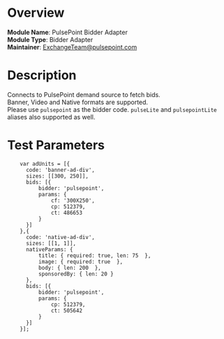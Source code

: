 # Overview

**Module Name**: PulsePoint Bidder Adapter  
**Module Type**: Bidder Adapter  
**Maintainer**: ExchangeTeam@pulsepoint.com  

# Description

Connects to PulsePoint demand source to fetch bids.  
Banner, Video and Native formats are supported.  
Please use ```pulsepoint``` as the bidder code.
```pulseLite``` and ```pulsepointLite``` aliases also supported as well.

# Test Parameters
```
    var adUnits = [{
      code: 'banner-ad-div',
      sizes: [[300, 250]],
      bids: [{
          bidder: 'pulsepoint',
          params: { 
              cf: '300X250',
              cp: 512379,
              ct: 486653
          }
      }]
    },{
      code: 'native-ad-div',
      sizes: [[1, 1]],
      nativeParams: {
          title: { required: true, len: 75  },
          image: { required: true  },
          body: { len: 200  },
          sponsoredBy: { len: 20 }
      },
      bids: [{
          bidder: 'pulsepoint',
          params: { 
              cp: 512379,
              ct: 505642
          }
      }]
    }];
```
